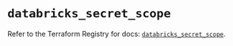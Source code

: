 # `databricks_secret_scope`

Refer to the Terraform Registry for docs: [`databricks_secret_scope`](https://registry.terraform.io/providers/databricks/databricks/1.80.0/docs/resources/secret_scope).
